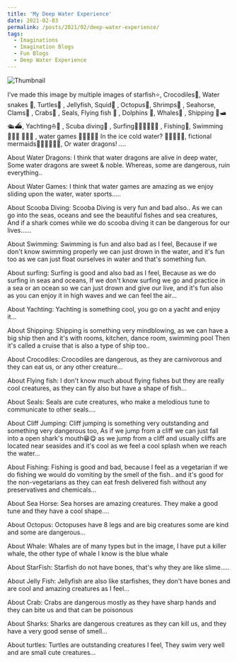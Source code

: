 ```yaml
---
title: 'My Deep Water Experience'
date: 2021-02-03
permalink: /posts/2021/02/deep-water-experience/
tags:
  - Imaginations
  - Imagination Blogs
  - Fun Blogs
  - Deep Water Experience
---
```


![Thumbnail](https://raw.githubusercontent.com/hridaya423/hridaya423.github.io/master/images/Deep%20Water%20Experience%20Thumbnail.png)

I’ve made this image by multiple images of starfish⭐, Crocodiles🐊, Water snakes 🐍, Turtles🐢 , Jellyfish, Squid🦑 , Octopus🐙, Shrimps🦐 , Seahorse, Clams🐚 , Crabs🦀 , Seals, Flying fish 🦈 , Dolphins 🐬, Whales🐋 , Shipping 🚤🛥️ 🛳️⛴️, Yachting⛵🚤 , Scuba diving🤿 , Surfing🏄🏻‍♀️🏄🏻‍♂️ , Fishing🎣, Swimming 🏊🏻‍♀️ 🏊🏻‍♂️ , water games 🤽‍♀️🤽🏻‍♂️ In the ice cold water? 🥶🥽💧💦🧊, fictional mermaids🧜🏻‍♀️🧜🏻‍♂️, Or water dragons! ….

About Water Dragons: I think that water dragons are alive in deep water, Some water dragons are sweet & noble. Whereas, some are dangerous, ruin everything..

About Water Games: I think that water games are amazing as we enjoy sliding upon the water, water sports.....

About Scooba Diving: Scooba Diving is very fun and bad also.. As we can go into the seas, oceans and see the beautiful fishes and sea creatures, And if a shark comes while we do scooba diving it can be dangerous for our lives......

About Swimming: Swimming is fun and also bad as I feel, Because if we don't know swimming properly we can just drown in the water, and it's fun too as we can just float ourselves in water and that's something fun.

About surfing: Surfing is good and also bad as I feel, Because as we do surfing in seas and oceans, If we don't know surfing we go and practice in a sea or an ocean so we can just drown and give our live, and it's fun also as you can enjoy it in high waves and we can feel the air...


About Yachting: Yachting is something cool, you go on a yacht and enjoy it...

About Shipping: Shipping is something very mindblowing, as we can have a big ship then and it's with rooms, kitchen, dance room, swimming pool Then it's called a cruise that is also a type of ship too..

About Crocodiles: Crocodiles are dangerous, as they are carnivorous and they can eat us, or any other creature...

About Flying fish: I don't know much about flying fishes but they are really cool creatures, as they can fly also but have a shape of fish...

About Seals: Seals are cute creatures, who make a melodious tune to communicate to other seals....

About Cliff Jumping: Cliff jumping is something very outstanding and something very dangerous too, As if we jump from a cliff we can just fall into a open shark's mouth😁😋 as we jump from a cliff and usually cliffs are located near seasides and it's cool as we feel a cool splash when we reach the water...

About Fishing: Fishing is good and bad, because I feel as a vegetarian if we do fishing we would do vomiting by the smell of the fish.. and it's good for the non-vegetarians as they can eat fresh delivered fish without any preservatives and chemicals...

About Sea Horse: Sea horses are amazing creatures. They make a good tune and they have a cool shape....

About Octopus: Octopuses have 8 legs and are big creatures some are kind and some are dangerous...

About Whale: Whales are of many types but in the image, I have put a killer whale, the other type of whale I know is the blue whale

About StarFish: Starfish do not have bones, that's why they are like slime.....

About Jelly Fish: Jellyfish are also like starfishes, they don't have bones and are cool and amazing creatures as I feel...

About Crab: Crabs are dangerous mostly as they have sharp hands and they can bite us and that can be poisonous

About Sharks: Sharks are dangerous creatures as they can kill us, and they have a very good sense of smell...

About turtles: Turtles are outstanding creatures I feel, They swim very well and are small cute creatures...
